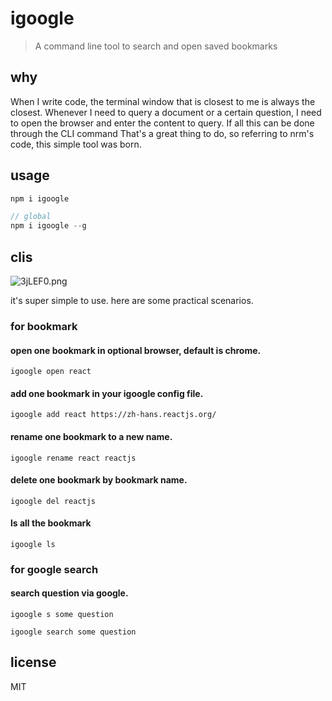 # igoogle

> A command line tool to search and open saved bookmarks

## why

When I write code, the terminal window that is closest to me is always the closest. 
Whenever I need to query a document or a certain question, I need to open the browser and enter the content to query. 
If all this can be done through the CLI command That's a great thing to do, so referring to nrm's code, this simple tool was born.

## usage

```js
npm i igoogle

// global
npm i igoogle --g
```

## clis

![3jLEF0.png](https://s2.ax1x.com/2020/03/07/3jLEF0.png)

it's super simple to use. here are some practical scenarios.

### **for bookmark**

#### open one bookmark in optional browser, default is chrome.

```shell
igoogle open react
```

#### add one bookmark in your igoogle config file.

```shell
igoogle add react https://zh-hans.reactjs.org/
```

#### rename one bookmark to a new name.

```shell
igoogle rename react reactjs
```

#### delete one bookmark by bookmark name.

```shell
igoogle del reactjs
```

#### ls all the bookmark

```shell
igoogle ls
```

### **for google search**

#### search question via google.

```shell
igoogle s some question

igoogle search some question
```

## license

MIT